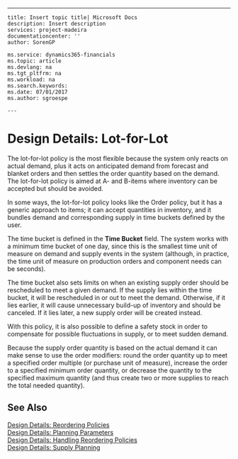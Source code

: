 ---
    title: Insert topic title| Microsoft Docs
    description: Insert description
    services: project-madeira
    documentationcenter: ''
    author: SorenGP

    ms.service: dynamics365-financials
    ms.topic: article
    ms.devlang: na
    ms.tgt_pltfrm: na
    ms.workload: na
    ms.search.keywords:
    ms.date: 07/01/2017
    ms.author: sgroespe

    ---
# Design Details: Lot-for-Lot
The lot\-for\-lot policy is the most flexible because the system only reacts on actual demand, plus it acts on anticipated demand from forecast and blanket orders and then settles the order quantity based on the demand. The lot\-for\-lot policy is aimed at A\- and B\-items where inventory can be accepted but should be avoided.  
  
 In some ways, the lot\-for\-lot policy looks like the Order policy, but it has a generic approach to items; it can accept quantities in inventory, and it bundles demand and corresponding supply in time buckets defined by the user.  
  
 The time bucket is defined in the **Time Bucket** field. The system works with a minimum time bucket of one day, since this is the smallest time unit of measure on demand and supply events in the system \(although, in practice, the time unit of measure on production orders and component needs can be seconds\).  
  
 The time bucket also sets limits on when an existing supply order should be rescheduled to meet a given demand. If the supply lies within the time bucket, it will be rescheduled in or out to meet the demand. Otherwise, if it lies earlier, it will cause unnecessary build\-up of inventory and should be canceled. If it lies later, a new supply order will be created instead.  
  
 With this policy, it is also possible to define a safety stock in order to compensate for possible fluctuations in supply, or to meet sudden demand.  
  
 Because the supply order quantity is based on the actual demand it can make sense to use the order modifiers: round the order quantity up to meet a specified order multiple \(or purchase unit of measure\), increase the order to a specified minimum order quantity, or decrease the quantity to the specified maximum quantity \(and thus create two or more supplies to reach the total needed quantity\).  
  
## See Also  
 [Design Details: Reordering Policies](../ApplicationDesign/design-details-reordering-policies.md)   
 [Design Details: Planning Parameters](../ApplicationDesign/design-details-planning-parameters.md)   
 [Design Details: Handling Reordering Policies](../ApplicationDesign/design-details-handling-reordering-policies.md)   
 [Design Details: Supply Planning](../ApplicationDesign/design-details-supply-planning.md)